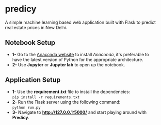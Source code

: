 # predicy
A simple machine learning based web application built with Flask to predict real estate prices in New Delhi.
## Notebook Setup
* **1-** Go to the [Anaconda website](https://www.anaconda.com/) to install *Anaconda*, it's preferable to have the latest version of Python for the appropriate architecture.
* **2-** Use **Jupyter** or **Jupyter lab** to open up the notebook.
## Application Setup
* **1-** Use the **requirement.txt** file to install the dependencies:<br>
  `pip install -r requirements.txt`
* **2-** Run the Flask server using the following command:<br>
  `python run.py`
* **3-** Navigate to **http://127.0.0.1:5000/** and start playing around with **Predicy**.

